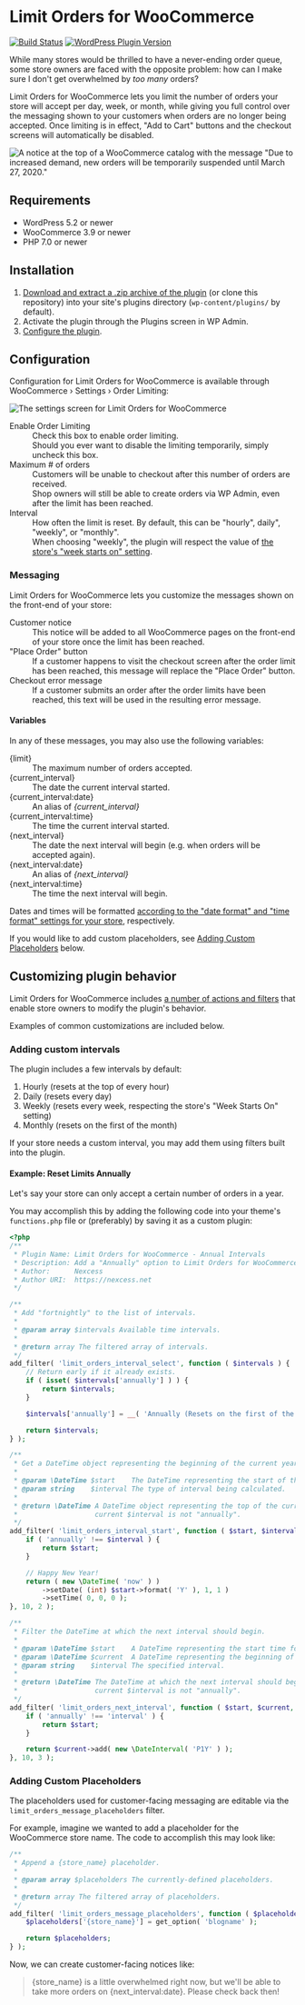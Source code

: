# Limit Orders for WooCommerce

[![Build Status](https://travis-ci.org/nexcess/limit-orders.svg?branch=develop)](https://travis-ci.org/nexcess/limit-orders)
[![WordPress Plugin Version](https://img.shields.io/wordpress/plugin/v/limit-orders)](https://wordpress.org/plugins/limit-orders)

While many stores would be thrilled to have a never-ending order queue, some store owners are faced with the opposite problem: how can I make sure I don't get overwhelmed by _too many_ orders?

Limit Orders for WooCommerce lets you limit the number of orders your store will accept per day, week, or month, while giving you full control over the messaging shown to your customers when orders are no longer being accepted. Once limiting is in effect, "Add to Cart" buttons and the checkout screens will automatically be disabled.

![A notice at the top of a WooCommerce catalog with the message "Due to increased demand, new orders will be temporarily suspended until March 27, 2020."](.wordpress-org/screenshot-2.png)

## Requirements

* WordPress 5.2 or newer
* WooCommerce 3.9 or newer
* PHP 7.0 or newer

## Installation

1. [Download and extract a .zip archive of the plugin](https://github.com/nexcess/limit-orders/archive/master.zip) (or clone this repository) into your site's plugins directory (`wp-content/plugins/` by default).
2. Activate the plugin through the Plugins screen in WP Admin.
3. [Configure the plugin](#Configuration).

## Configuration

Configuration for Limit Orders for WooCommerce is available through WooCommerce &rsaquo; Settings &rsaquo; Order Limiting:

![The settings screen for Limit Orders for WooCommerce](.wordpress-org/screenshot-1.png)

<dl>
	<dt>Enable Order Limiting</dt>
	<dd>Check this box to enable order limiting.</dd>
	<dd>Should you ever want to disable the limiting temporarily, simply uncheck this box.</dd>
	<dt>Maximum # of orders</dt>
	<dd>Customers will be unable to checkout after this number of orders are received.</dd>
	<dd>Shop owners will still be able to create orders via WP Admin, even after the limit has been reached.</dd>
	<dt>Interval</dt>
	<dd>How often the limit is reset. By default, this can be "hourly", daily", "weekly", or "monthly".</dd>
	<dd>When choosing "weekly", the plugin will respect the value of <a href="https://wordpress.org/support/article/settings-general-screen/#week-starts-on">the store's "week starts on" setting</a>.</dd>
</dl>

### Messaging

Limit Orders for WooCommerce lets you customize the messages shown on the front-end of your store:

<dl>
	<dt>Customer notice</dt>
	<dd>This notice will be added to all WooCommerce pages on the front-end of your store once the limit has been reached.</dd>
	<dt>"Place Order" button</dt>
	<dd>If a customer happens to visit the checkout screen after the order limit has been reached, this message will replace the "Place Order" button.</dd>
	<dt>Checkout error message</dt>
	<dd>If a customer submits an order after the order limits have been reached, this text will be used in the resulting error message.</dd>
</dl>

#### Variables

In any of these messages, you may also use the following variables:

<dl>
	<dt>{limit}</dt>
	<dd>The maximum number of orders accepted.</dd>
	<dt>{current_interval}</dt>
	<dd>The date the current interval started.</dd>
	<dt>{current_interval:date}</dt>
	<dd>An alias of <var>{current_interval}</var></dd>
	<dt>{current_interval:time}</dt>
	<dd>The time the current interval started.</dd>
	<dt>{next_interval}</dt>
	<dd>The date the next interval will begin (e.g. when orders will be accepted again).</dd>
	<dt>{next_interval:date}</dt>
	<dd>An alias of <var>{next_interval}</var></dd>
	<dt>{next_interval:time}</dt>
	<dd>The time the next interval will begin.</dd>
</dl>

Dates and times will be formatted [according to the "date format" and "time format" settings for your store](https://wordpress.org/support/article/settings-general-screen/#date-format), respectively.

If you would like to add custom placeholders, see [Adding Custom Placeholders](#adding-custom-placeholders) below.

## Customizing plugin behavior

Limit Orders for WooCommerce includes [a number of actions and filters](https://codex.wordpress.org/Plugin_API) that enable store owners to modify the plugin's behavior.

Examples of common customizations are included below.

### Adding custom intervals

The plugin includes a few intervals by default:

1. Hourly (resets at the top of every hour)
1. Daily (resets every day)
1. Weekly (resets every week, respecting the store's "Week Starts On" setting)
1. Monthly (resets on the first of the month)

If your store needs a custom interval, you may add them using filters built into the plugin.

#### Example: Reset Limits Annually

Let's say your store can only accept a certain number of orders in a year.

You may accomplish this by adding the following code into your theme's `functions.php` file or (preferably) by saving it as a custom plugin:

```php
<?php
/**
 * Plugin Name: Limit Orders for WooCommerce - Annual Intervals
 * Description: Add a "Annually" option to Limit Orders for WooCommerce.
 * Author:      Nexcess
 * Author URI:  https://nexcess.net
 */

/**
 * Add "fortnightly" to the list of intervals.
 *
 * @param array $intervals Available time intervals.
 *
 * @return array The filtered array of intervals.
 */
add_filter( 'limit_orders_interval_select', function ( $intervals ) {
	// Return early if it already exists.
	if ( isset( $intervals['annually'] ) ) {
		return $intervals;
	}

	$intervals['annually'] = __( 'Annually (Resets on the first of the year)', 'limit-orders' );

	return $intervals;
} );

/**
 * Get a DateTime object representing the beginning of the current year.
 *
 * @param \DateTime $start    The DateTime representing the start of the current interval.
 * @param string    $interval The type of interval being calculated.
 *
 * @return \DateTime A DateTime object representing the top of the current hour or $start, if the
 *                   current $interval is not "annually".
 */
add_filter( 'limit_orders_interval_start', function ( $start, $interval ) {
	if ( 'annually' !== $interval ) {
		return $start;
	}

	// Happy New Year!
	return ( new \DateTime( 'now' ) )
		->setDate( (int) $start->format( 'Y' ), 1, 1 )
		->setTime( 0, 0, 0 );
}, 10, 2 );

/**
 * Filter the DateTime at which the next interval should begin.
 *
 * @param \DateTime $start    A DateTime representing the start time for the next interval.
 * @param \DateTime $current  A DateTime representing the beginning of the current interval.
 * @param string    $interval The specified interval.
 *
 * @return \DateTime The DateTime at which the next interval should begin, or $start if the
 *                   current $interval is not "annually".
 */
add_filter( 'limit_orders_next_interval', function ( $start, $current, $interval ) {
	if ( 'annually' !== 'interval' ) {
		return $start;
	}

	return $current->add( new \DateInterval( 'P1Y' ) );
}, 10, 3 );
```

### Adding Custom Placeholders

The placeholders used for customer-facing messaging are editable via the `limit_orders_message_placeholders` filter.

For example, imagine we wanted to add a placeholder for the WooCommerce store name. The code to accomplish this may look like:

```php
/**
 * Append a {store_name} placeholder.
 *
 * @param array $placeholders The currently-defined placeholders.
 *
 * @return array The filtered array of placeholders.
 */
add_filter( 'limit_orders_message_placeholders', function ( $placeholders ) {
	$placeholders['{store_name}'] = get_option( 'blogname' );

	return $placeholders;
} );
```

Now, we can create customer-facing notices like:

> {store_name} is a little overwhelmed right now, but we'll be able to take more orders on {next_interval:date}. Please check back then!
